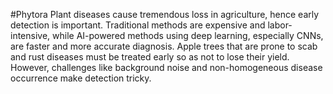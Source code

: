 #Phytora
Plant diseases cause tremendous loss in agriculture, hence early detection is important. Traditional methods are expensive and labor-intensive, while AI-powered methods using deep learning, especially CNNs, are faster and more accurate diagnosis. Apple trees that are prone to scab and rust diseases must be treated early so as not to lose their yield. However, challenges like background noise and non-homogeneous disease occurrence make detection tricky.
